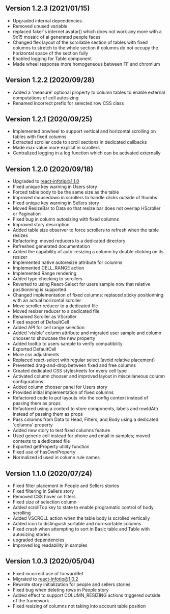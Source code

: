 ## Version 1.2.3 (2021/01/15)
- Upgraded internal dependencies
- Removed unused variable
- replaced faker's internet.avatar() which does not work any more with a 9x15 mosaic of ai generated people faces
- Changed flex layout of the scrollable section of tables with fixed columns to stretch to the whole section if columns do not occupy the horizontal space of the section fully
- Enabled logging for Table component
- Made wheel response more homogeneous between FF and chromium

## Version 1.2.2 (2020/09/28)

- Added a 'measure' optional property to column tables to enable external computations of cell autosizing
- Renamed incorrect prefix for selected row CSS class

## Version 1.2.1 (2020/09/25)

- Implemented onwheel to support vertical and horizontal scrolling on tables with fixed columns
- Extracted scroller code to scroll sections in dedicated callbacks
- Made max value more explicit in scrollers
- Centralized logging in a log function which can be activated externally

## Version 1.2.0 (2020/09/18)

- Upgraded to react-infotip@1.1.0
- Fixed unique key warning in Users story
- Forced table body to be the same size as the table
- Improved mousedown in scrollers to handle clicks outside of thumbs
- Fixed unique key warning in Sellers story
- Moved ResizeBar to Data so that resize bar does not overlap HScroller or Pagination
- Fixed bug in column autosizing with fixed columns
- Improved story description
- Added table size observer to force scrollers to refresh when the table resizes
- Refactoring: moved reducers to a dedicated directory
- Refreshed generated documentation
- Added the capability of auto-resizing a column by double clicking on its resizer
- Implemented native autoresize attribute for columns
- Implemented CELL_RANGE action
- Implemented Range rendering
- Added type checking to scrollers
- Reverted to using React-Select for users sample now that relative positionning is supported
- Changed implementation of fixed columns: replaced sticky positionning with an actual horizontal scroller
- Move scroller reducer to a dedicated file
- Moved resizer reducer to a dedicated file
- Renamed Scroller as VScroller
- Fixed export of DefaultCell
- Added API for cell range selection
- Added 'visible' column attribute and migrated user sample and column chooser to showcase the new property
- Added tooltip to users sample to verify compatibility
- Exported DefaultCell
- More css adjustments
- Replaced react-select with regular select (avoid relative placement)
- Prevented drag-and-drop between fixed and free columns
- Created dedicated CSS stylesheets for every cell type
- Activated column chooser and improved layout in miscellaneous column configurations
- Added column chooser panel for Users story
- Provided initial implementation of fixed columns
- Refactored code to put layouts into the config context instead of passing them as props
- Refactored using a context to store components, labels and rowIdAttr instead of passing them as props
- Pass columns from Data to Head, Filters, and Body using a dedicated 'columns' property
- Added new story to test fixed columns feature
- Used generic cell instead for phone and email in samples; moved contexts to a dedicated file
- Exported getProperty utility function
- Fixed use of hasOwnProperty
- Normalized id used in column rule names

## Version 1.1.0 (2020/07/24)

- Fixed filter placement in People and Sellers stories
- Fixed filtering in Sellers story
- Removed CSS hover on filters
- Fixed size of selection column
- Added scrollTop key to state to enable programatic control of body scrolling
- Added VSCROLL action when the table body is scrolled vertically
- Added icon to distinguish sortable and non-sortable columns
- Fixed crash when attempting to sort in Basic table and Table with autosizing stories
- upgraded dependencies
- Improved log readability in samples

## Version 1.0.3 (2020/05/04)

- Fixed incorrect use of forwardRef
- Migrated to react-infotip@1.0.2
- Rewrote story initialization for people and sellers stories
- Fixed bug when deleting rows in People story
- Added effect to support COLUMN_RESIZING actions triggered outside of the framework
- Fixed resizing of columns not taking into account table position
